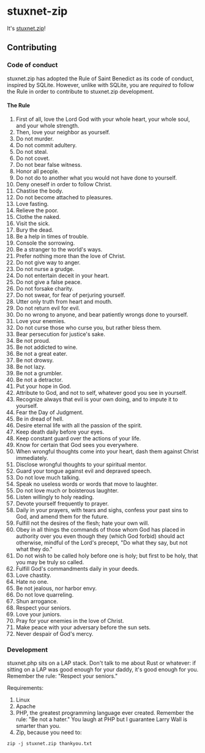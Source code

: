 # stuxnet-zip

It's [stuxnet.zip](https://stuxnet.zip)!

## Contributing

### Code of conduct

stuxnet.zip has adopted the Rule of Saint Benedict as its code of conduct, inspired by SQLite. However, unlike with SQLite, you are _required_ to follow the Rule in order to contribute to stuxnet.zip development.

#### The Rule

1. First of all, love the Lord God with your whole heart, your whole soul, and your whole strength.
1. Then, love your neighbor as yourself.
1. Do not murder.
1. Do not commit adultery.
1. Do not steal.
1. Do not covet.
1. Do not bear false witness.
1. Honor all people.
1. Do not do to another what you would not have done to yourself.
1. Deny oneself in order to follow Christ.
1. Chastise the body.
1. Do not become attached to pleasures.
1. Love fasting.
1. Relieve the poor.
1. Clothe the naked.
1. Visit the sick.
1. Bury the dead.
1. Be a help in times of trouble.
1. Console the sorrowing.
1. Be a stranger to the world's ways.
1. Prefer nothing more than the love of Christ.
1. Do not give way to anger.
1. Do not nurse a grudge.
1. Do not entertain deceit in your heart.
1. Do not give a false peace.
1. Do not forsake charity.
1. Do not swear, for fear of perjuring yourself.
1. Utter only truth from heart and mouth.
1. Do not return evil for evil.
1. Do no wrong to anyone, and bear patiently wrongs done to yourself.
1. Love your enemies.
1. Do not curse those who curse you, but rather bless them.
1. Bear persecution for justice's sake.
1. Be not proud.
1. Be not addicted to wine.
1. Be not a great eater.
1. Be not drowsy.
1. Be not lazy.
1. Be not a grumbler.
1. Be not a detractor.
1. Put your hope in God.
1. Attribute to God, and not to self, whatever good you see in yourself.
1. Recognize always that evil is your own doing, and to impute it to yourself.
1. Fear the Day of Judgment.
1. Be in dread of hell.
1. Desire eternal life with all the passion of the spirit.
1. Keep death daily before your eyes.
1. Keep constant guard over the actions of your life.
1. Know for certain that God sees you everywhere.
1. When wrongful thoughts come into your heart, dash them against Christ immediately.
1. Disclose wrongful thoughts to your spiritual mentor.
1. Guard your tongue against evil and depraved speech.
1. Do not love much talking.
1. Speak no useless words or words that move to laughter.
1. Do not love much or boisterous laughter.
1. Listen willingly to holy reading.
1. Devote yourself frequently to prayer.
1. Daily in your prayers, with tears and sighs, confess your past sins to God, and amend them for the future.
1. Fulfill not the desires of the flesh; hate your own will.
1. Obey in all things the commands of those whom God has placed in authority over you even though they (which God forbid) should act otherwise, mindful of the Lord's precept, "Do what they say, but not what they do."
1. Do not wish to be called holy before one is holy; but first to be holy, that you may be truly so called.
1. Fulfill God's commandments daily in your deeds.
1. Love chastity.
1. Hate no one.
1. Be not jealous, nor harbor envy.
1. Do not love quarreling.
1. Shun arrogance.
1. Respect your seniors.
1. Love your juniors.
1. Pray for your enemies in the love of Christ.
1. Make peace with your adversary before the sun sets.
1. Never despair of God's mercy.

### Development

stuxnet.php sits on a LAP stack. Don't talk to me about Rust or whatever: if sitting on a LAP was good enough for your daddy, it's good enough for you. Remember the rule: "Respect your seniors."

Requirements:

1. Linux
2. Apache
3. PHP, the greatest programming language ever created. Remember the rule: "Be not a hater." You laugh at PHP but I guarantee Larry Wall is smarter than you.
4. Zip, because you need to:

```
zip -j stuxnet.zip thankyou.txt
```
